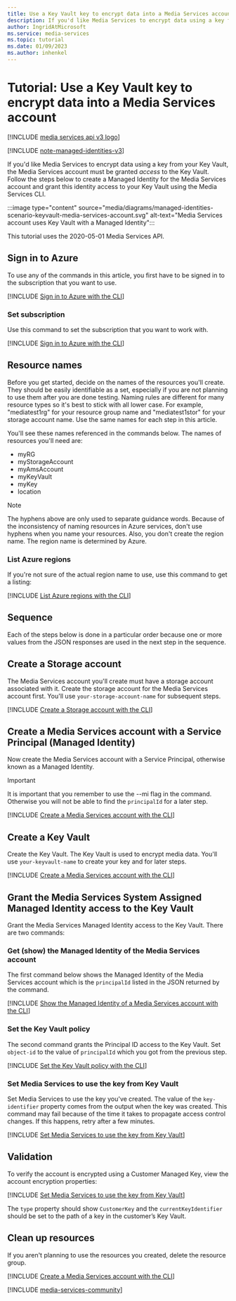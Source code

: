 ```yaml
---
title: Use a Key Vault key to encrypt data into a Media Services account
description: If you'd like Media Services to encrypt data using a key from your Key Vault, the Media Services account must be granted *access* to the Key Vault. Follow the steps below to create a Managed Identity for the Media Services account and grant this identity access to their Key Vault using the Media Services CLI.
author: IngridAtMicrosoft
ms.service: media-services
ms.topic: tutorial
ms.date: 01/09/2023
ms.author: inhenkel
---
```


# Tutorial: Use a Key Vault key to encrypt data into a Media Services account

[!INCLUDE [media services api v3 logo](./includes/v3-hr.md)]

[!INCLUDE [note-managed-identities-v3](includes/note-managed-identities-v3.md)]

If you'd like Media Services to encrypt data using a key from your Key Vault, the Media Services account must be granted *access* to the Key Vault. Follow the steps below to create a Managed Identity for the Media Services account and grant this identity access to your Key Vault using the Media Services CLI.

:::image type="content" source="media/diagrams/managed-identities-scenario-keyvault-media-services-account.svg" alt-text="Media Services account uses Key Vault with a Managed Identity":::



This tutorial uses the 2020-05-01 Media Services API.

## Sign in to Azure

To use any of the commands in this article, you first have to be signed in to the subscription that you want to use.

 [!INCLUDE [Sign in to Azure with the CLI](./includes/task-sign-in-azure-cli.md)]

### Set subscription

Use this command to set the subscription that you want to work with.

[!INCLUDE [Sign in to Azure with the CLI](./includes/task-set-azure-subscription-cli.md)]

## Resource names

Before you get started, decide on the names of the resources you'll create.  They should be easily identifiable as a set, especially if you are not planning to use them after you are done testing. Naming rules are different for many resource types so it's best to stick with all lower case. For example, "mediatest1rg" for your resource group name and "mediatest1stor" for your storage account name. Use the same names for each step in this article.

You'll see these names referenced in the commands below.  The names of resources you'll need are:

- myRG
- myStorageAccount
- myAmsAccount
- myKeyVault
- myKey
- location

> [!NOTE]
> The hyphens above are only used to separate guidance words. Because of the inconsistency of naming resources in Azure services, don't use hyphens when you name your resources.
> Also, you don't create the region name.  The region name is determined by Azure.

### List Azure regions

If you're not sure of the actual region name to use, use this command to get a listing:

[!INCLUDE [List Azure regions with the CLI](./includes/task-list-azure-regions-cli.md)]

## Sequence

Each of the steps below is done in a particular order because one or more values from the JSON responses are used in the next step in the sequence.


## Create a Storage account

The Media Services account you'll create must have a storage account associated with it. Create the storage account for the Media Services account first. You'll use `your-storage-account-name` for subsequent steps.

[!INCLUDE [Create a Storage account with the CLI](./includes/task-create-storage-account-cli.md)]

## Create a Media Services account with a Service Principal (Managed Identity)

Now create the Media Services account with a Service Principal, otherwise known as a Managed Identity.

> [!IMPORTANT]
> It is important that you remember to use the --mi flag in the command.  Otherwise you will not be able to find the `principalId` for a later step.

[!INCLUDE [Create a Media Services account with the CLI](./includes/task-create-media-services-account-managed-identity-cli.md)]

## Create a Key Vault

Create the Key Vault.  The Key Vault is used to encrypt media data. You'll use `your-keyvault-name` to create your key and for later steps.

[!INCLUDE [Create a Media Services account with the CLI](./includes/task-create-key-vault-cli.md)]

## Grant the Media Services System Assigned Managed Identity access to the Key Vault

Grant the Media Services Managed Identity access to the Key Vault. There are two commands:

### Get (show) the Managed Identity of the Media Services account

The first command below shows the Managed Identity of the Media Services account which is the `principalId` listed in the JSON returned by the command.

[!INCLUDE [Show the Managed Identity of a Media Services account with the CLI](./includes/task-show-account-managed-identity-cli.md)]

### Set the Key Vault policy

The second command grants the Principal ID access to the Key Vault. Set `object-id` to the value of `principalId` which you got from the previous step.

[!INCLUDE [Set the Key Vault policy with the CLI](./includes/task-set-key-vault-policy-cli.md)]

### Set Media Services to use the key from Key Vault

Set Media Services to use the key you've created. The value of the `key-identifier` property comes from the output when the key was created. This command may fail because of the time it takes to propagate access control changes. If this happens, retry after a few minutes.

[!INCLUDE [Set Media Services to use the key from Key Vault](./includes/task-set-encryption-cli.md)]

## Validation

To verify the account is encrypted using a Customer Managed Key, view the account encryption properties:

[!INCLUDE [Set Media Services to use the key from Key Vault](./includes/task-show-account-encryption-cli.md)]

The `type` property should show `CustomerKey` and the `currentKeyIdentifier` should be set to the path of a key in the customer’s Key Vault.

## Clean up resources

If you aren't planning to use the resources you created, delete the resource group.

[!INCLUDE [Create a Media Services account with the CLI](./includes/clean-up-resources-cli.md)]

[!INCLUDE [media-services-community](includes/media-services-community.md)]
